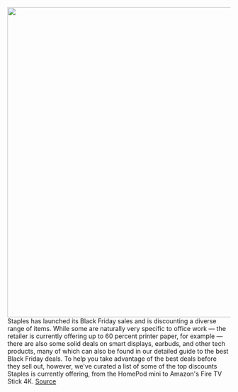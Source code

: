 <img src='https://cdn.vox-cdn.com/thumbor/fXfo21Du99jme_Ln1HD9xazlB5M=/0x0:5879x3919/1200x800/filters:focal(2470x1490:3410x2430)/cdn.vox-cdn.com/uploads/chorus_image/image/70188963/dseifert_4649_fire_hd_10_2021_7.0.jpg' width='700px' /><br/>
Staples has launched its Black Friday sales and is discounting a diverse range of items. While some are naturally very specific to office work  — the retailer is currently offering up to 60 percent printer paper, for example — there are also some solid deals on smart displays, earbuds, and other tech products, many of which can also be found in our detailed guide to the best Black Friday deals. To help you take advantage of the best deals before they sell out, however, we've curated a list of some of the top discounts Staples is currently offering, from the HomePod mini to Amazon's Fire TV Stick 4K.
<a href='https://www.theverge.com/22796424/staples-black-friday-2021-tech-cyber-monday-headphones-tablets-smart-displays'> Source <a/>